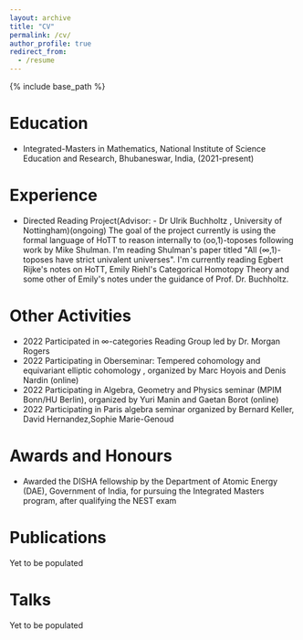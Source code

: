 ```yaml
---
layout: archive
title: "CV"
permalink: /cv/
author_profile: true
redirect_from:
  - /resume
---
```


{% include base_path %}

Education
======
* Integrated-Masters in Mathematics, National Institute of Science Education and Research, Bhubaneswar, India, (2021-present)

Experience
======
* Directed Reading Project(Advisor: - Dr Ulrik Buchholtz , University of Nottingham)(ongoing)
  The goal of the project currently is using the formal language of HoTT to reason internally to (oo,1)-toposes following work by Mike Shulman. I'm reading Shulman's paper titled "All (∞,1)-toposes have strict univalent universes".
  I'm currently reading Egbert Rijke's notes on HoTT, Emily Riehl's Categorical Homotopy Theory and some other of Emily's notes under the guidance of Prof. Dr. Buchholtz.

  
Other Activities
======
* 2022
  Participated in ∞-categories Reading Group led by Dr. Morgan Rogers 
* 2022
  Participating in Oberseminar: Tempered cohomology and equivariant elliptic cohomology , organized by Marc Hoyois and Denis Nardin  (online)
* 2022
  Participating in Algebra, Geometry and Physics seminar (MPIM Bonn/HU Berlin), organized by Yuri Manin and Gaetan Borot (online)
* 2022
  Participating in Paris algebra seminar organized by Bernard Keller, David Hernandez,Sophie Marie-Genoud



Awards and Honours
======
*  Awarded the DISHA fellowship by the Department of Atomic Energy (DAE), Government of India, for pursuing the Integrated Masters program, after qualifying the NEST exam
 
Publications
======
Yet to be populated 
  
Talks
======
Yet to be populated 
  
